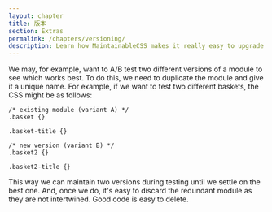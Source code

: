 ```yaml
---
layout: chapter
title: 版本
section: Extras
permalink: /chapters/versioning/
description: Learn how MaintainableCSS makes it really easy to upgrade and AB test modules for rapidly evolving websites.
---
```


We may, for example, want to A/B test two different versions of a module to see which works best. To do this, we need to duplicate the module and give it a unique name. For example, if we want to test two different baskets, the CSS might be as follows:

	/* existing module (variant A) */
	.basket {}

	.basket-title {}

	/* new version (variant B) */
	.basket2 {}

	.basket2-title {}

This way we can maintain two versions during testing until we settle on the best one. And, once we do, it's easy to discard the redundant module as they are not intertwined. Good code is easy to delete.
